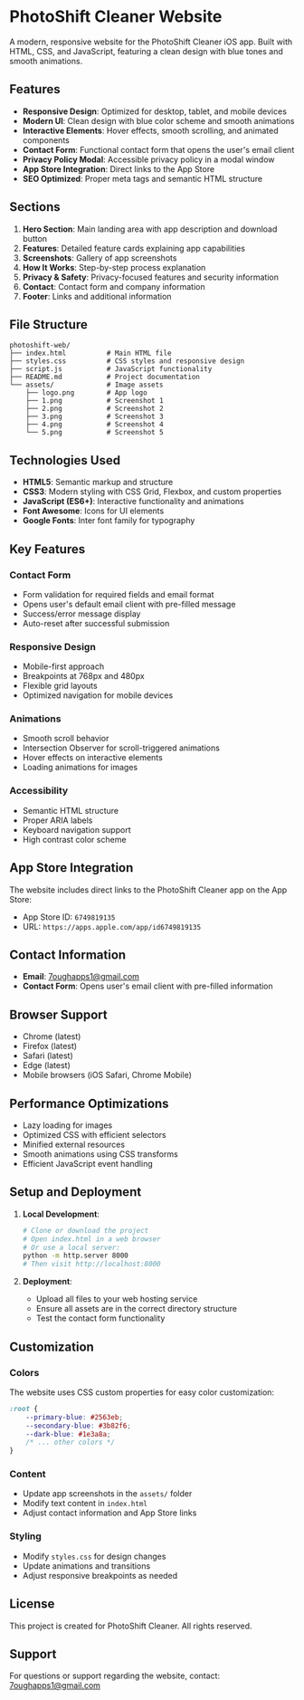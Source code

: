 # PhotoShift Cleaner Website

A modern, responsive website for the PhotoShift Cleaner iOS app. Built with HTML, CSS, and JavaScript, featuring a clean design with blue tones and smooth animations.

## Features

- **Responsive Design**: Optimized for desktop, tablet, and mobile devices
- **Modern UI**: Clean design with blue color scheme and smooth animations
- **Interactive Elements**: Hover effects, smooth scrolling, and animated components
- **Contact Form**: Functional contact form that opens the user's email client
- **Privacy Policy Modal**: Accessible privacy policy in a modal window
- **App Store Integration**: Direct links to the App Store
- **SEO Optimized**: Proper meta tags and semantic HTML structure

## Sections

1. **Hero Section**: Main landing area with app description and download button
2. **Features**: Detailed feature cards explaining app capabilities
3. **Screenshots**: Gallery of app screenshots
4. **How It Works**: Step-by-step process explanation
5. **Privacy & Safety**: Privacy-focused features and security information
6. **Contact**: Contact form and company information
7. **Footer**: Links and additional information

## File Structure

```
photoshift-web/
├── index.html          # Main HTML file
├── styles.css          # CSS styles and responsive design
├── script.js           # JavaScript functionality
├── README.md           # Project documentation
└── assets/             # Image assets
    ├── logo.png        # App logo
    ├── 1.png           # Screenshot 1
    ├── 2.png           # Screenshot 2
    ├── 3.png           # Screenshot 3
    ├── 4.png           # Screenshot 4
    └── 5.png           # Screenshot 5
```

## Technologies Used

- **HTML5**: Semantic markup and structure
- **CSS3**: Modern styling with CSS Grid, Flexbox, and custom properties
- **JavaScript (ES6+)**: Interactive functionality and animations
- **Font Awesome**: Icons for UI elements
- **Google Fonts**: Inter font family for typography

## Key Features

### Contact Form
- Form validation for required fields and email format
- Opens user's default email client with pre-filled message
- Success/error message display
- Auto-reset after successful submission

### Responsive Design
- Mobile-first approach
- Breakpoints at 768px and 480px
- Flexible grid layouts
- Optimized navigation for mobile devices

### Animations
- Smooth scroll behavior
- Intersection Observer for scroll-triggered animations
- Hover effects on interactive elements
- Loading animations for images

### Accessibility
- Semantic HTML structure
- Proper ARIA labels
- Keyboard navigation support
- High contrast color scheme

## App Store Integration

The website includes direct links to the PhotoShift Cleaner app on the App Store:
- App Store ID: `6749819135`
- URL: `https://apps.apple.com/app/id6749819135`

## Contact Information

- **Email**: 7oughapps1@gmail.com
- **Contact Form**: Opens user's email client with pre-filled information

## Browser Support

- Chrome (latest)
- Firefox (latest)
- Safari (latest)
- Edge (latest)
- Mobile browsers (iOS Safari, Chrome Mobile)

## Performance Optimizations

- Lazy loading for images
- Optimized CSS with efficient selectors
- Minified external resources
- Smooth animations using CSS transforms
- Efficient JavaScript event handling

## Setup and Deployment

1. **Local Development**:
   ```bash
   # Clone or download the project
   # Open index.html in a web browser
   # Or use a local server:
   python -m http.server 8000
   # Then visit http://localhost:8000
   ```

2. **Deployment**:
   - Upload all files to your web hosting service
   - Ensure all assets are in the correct directory structure
   - Test the contact form functionality

## Customization

### Colors
The website uses CSS custom properties for easy color customization:
```css
:root {
    --primary-blue: #2563eb;
    --secondary-blue: #3b82f6;
    --dark-blue: #1e3a8a;
    /* ... other colors */
}
```

### Content
- Update app screenshots in the `assets/` folder
- Modify text content in `index.html`
- Adjust contact information and App Store links

### Styling
- Modify `styles.css` for design changes
- Update animations and transitions
- Adjust responsive breakpoints as needed

## License

This project is created for PhotoShift Cleaner. All rights reserved.

## Support

For questions or support regarding the website, contact: 7oughapps1@gmail.com
